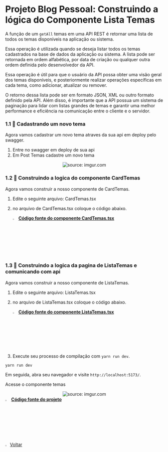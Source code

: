 ﻿<h1>Projeto Blog Pessoal: Construindo a lógica do Componente Lista Temas</h1>

A função de um `getAll` temas em uma API REST é retornar uma lista de todos os temas disponíveis na aplicação ou sistema.

Essa operação é utilizada quando se deseja listar todos os temas cadastrados na base de dados da aplicação ou sistema. A lista pode ser retornada em ordem alfabética, por data de criação ou qualquer outra ordem definida pelo desenvolvedor da API.

Essa operação é útil para que o usuário da API possa obter uma visão geral dos temas disponíveis, e posteriormente realizar operações específicas em cada tema, como adicionar, atualizar ou remover.

O retorno dessa lista pode ser em formato JSON, XML ou outro formato definido pela API. Além disso, é importante que a API possua um sistema de paginação para lidar com listas grandes de temas e garantir uma melhor performance e eficiência na comunicação entre o cliente e o servidor.

<h3>1.1 👣 Cadastrando um novo tema  </h3>

Agora vamos cadastrar um novo tema atraves da sua api em deploy pelo swagger.

1. Entre no swagger em deploy de sua api
2. Em Post Temas cadastre um novo tema

<div align="center"><img src="https://i.imgur.com/oj130Xl.png" title="source: imgur.com" /></div>

<h3>1.2 👣 Construindo a logica do componente CardTemas  </h3>

Agora vamos construir a nosso componente de CardTemas.

1. Edite o seguinte arquivo: CardTemas.tsx

2. no arquivo de CardTemas.tsx coloque o código abaixo.

   <div align="left"><img src="https://i.imgur.com/JACNZiR.png" title="source: imgur.com" width="3%"/> <a href="https://github.com/LucasCapSilva/blog-pessoal-react-2023/blob/get-all-tema-logica/src/components/temas/cardTemas/CardTemas.tsx" target="_blank"><b>Código fonte do componente CardTemas.tsx</b></a> 

<h3>1.3 👣 Construindo a logica da pagina de ListaTemas e comunicando com api  </h3>

Agora vamos construir a nosso componente de ListaTemas.

1. Edite o seguinte arquivo: ListaTemas.tsx

2. no arquivo de ListaTemas.tsx coloque o código abaixo.

   <div align="left"><img src="https://i.imgur.com/JACNZiR.png" title="source: imgur.com" width="3%"/> <a href="https://github.com/LucasCapSilva/blog-pessoal-react-2023/blob/get-all-tema-logica/src/components/temas/listaTemas/ListaTemas.tsx" target="_blank"><b>Código fonte do componente ListaTemas.tsx</b></a> 

3. Execute seu processo de compilação com `yarn run dev`.

```
yarn run dev
```

Em seguida, abra seu navegador e visite `http://localhost:5173/`. 

Acesse o componente temas

<div align="center"><img src="https://i.imgur.com/I71Cx7Q.png" title="source: imgur.com" /></div>

<div align="left"><img src="https://i.imgur.com/JACNZiR.png" title="source: imgur.com" width="3%"/> <a href="https://github.com/LucasCapSilva/blog-pessoal-react-2023/tree/get-all-tema-logica" target="_blank"><b>Código fonte do projeto</b></a>     
<br />

<br />


<div align="left"><a href="README.md"><img src="https://i.imgur.com/XMgF3gl.png" title="source: imgur.com" width="3%"/>Voltar</a></div>

